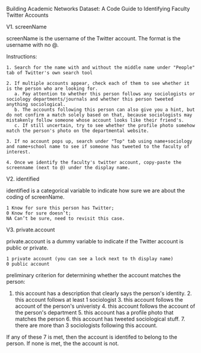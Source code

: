 Building Academic Networks Dataset: A Code Guide to Identifying Faculty Twitter Accounts

V1. screenName 

screenName is the username of the Twitter account. The format is the username with no @. 

Instructions:

    1. Search for the name with and without the middle name under "People" tab of Twitter's own search tool

    2. If multiple accounts appear, check each of them to see whether it is the person who are looking for. 
       a. Pay attention to whether this person follows any sociologists or sociology departments/journals and whether this person tweeted anything sociological. 
       b. The accounts following this person can also give you a hint, but do not confirm a match solely based on that, because sociologists may mistakenly follow someone whose account looks like their friend's. 
       c. If still uncertain, try to see whether the profile photo somehow match the person's photo on the departmental website.

    3. If no account pops up, search under "Top" tab using name+sociology and name+school name to see if someone has tweeted to the faculty of interest. 
    
    4. Once we identify the faculty's twitter account, copy-paste the screenname (next to @) under the display name.
    
V2. identified

identified is a categorical variable to indicate how sure we are about the coding of screenName.
    
    1 Know for sure this person has Twitter;
    0 Know for sure doesn’t;
    NA Can’t be sure, need to revisit this case.

V3. private.account

private.account is a dummy variable to indicate if the Twitter account is public or private.

    1 private account (you can see a lock next to th display name)
    0 public account



preliminary criterion for determining whether the account matches the person:

1. this account has a description that clearly says the person's identity. 2. this account follows at least 1 sociologist 3. this account follows the account of the person's univeristy 4. this account follows the account of the person's department 5. this account has a profile photo that matches the person 6. this account has tweeted sociological stuff. 7. there are more than 3 sociologists following this account. 

If any of these 7 is met, then the account is identifed to belong to the person. If none is met, the the account is not.
